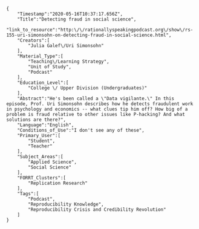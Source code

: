 
    {
        "Timestamp":"2020-05-16T10:37:17.656Z",
        "Title":"Detecting fraud in social science",
        "link_to_resource":"http:\/\/rationallyspeakingpodcast.org\/show\/rs-155-uri-simonsohn-on-detecting-fraud-in-social-science.html",
        "Creators":[
            "Julia Galef\/Uri Simonsohn"
        ],
        "Material_Type":[
            "Teaching\/Learning Strategy",
            "Unit of Study",
            "Podcast"
        ],
        "Education_Level":[
            "College \/ Upper Division (Undergraduates)"
        ],
        "Abstract":"He's been called a \"Data vigilante.\" In this episode, Prof. Uri Simonsohn describes how he detects fraudulent work in psychology and economics -- what clues tip him off? How big of a problem is fraud relative to other issues like P-hacking? And what solutions are there?",
        "Language":"English",
        "Conditions_of_Use":"I don't see any of these",
        "Primary_User":[
            "Student",
            "Teacher"
        ],
        "Subject_Areas":[
            "Applied Science",
            "Social Science"
        ],
        "FORRT_Clusters":[
            "Replication Research"
        ],
        "Tags":[
            "Podcast",
            "Reproducibility Knowledge",
            "Reproducibility Crisis and Credibility Revolution"
        ]
    }
